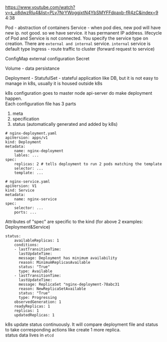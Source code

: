 https://www.youtube.com/watch?v=s_o8dwzRlu4&list=PLy7NrYWoggjxtN4YbSMYFFdpaxb-fR4zC&index=9
4:38

Pod - abstraction of containers
Service - when pod dies, new pod will have new ip. not good. so we have service. it has permanent IP address. lifecycle of Pod and Service is not connected. You specify the service type on creation. There are `external and internal` service. `internal` service is default type
Ingress - route traffic to cluster (forward request to service)

ConfigMap
            external configuration
Secret

Volume - data persistance

Deployment - 
StatufulSet - stateful application like DB, but it is not easy to manage in k8s, usually it is housed outside k8s

k8s configuration goes to master node api-server do make deployment happen.<br>
Each configuration file has 3 parts
1) meta
2) specification
3) status (automatically generated and added by k8s)

```k8s
# nginx-deployment.yaml
apiVersion: apps/v1
kind: Deployment
metadata:
    name: nginx-deployment
    lables: ...
spec:
    replicas: 2 # tells deployment to run 2 pods matching the template
    selector: ...
    template: ...
```
```k8s
# nginx-service.yaml
apiVersion: V1
kind: Service
metadata:
    name: nginx-service
spec:
    selector: ...
    ports: ...
```

Attributes of "spec" are specific to the kind (for above 2 examples: Deployment&Service)

```k8s
status:
    availableReplicas: 1
    conditions:
    - lastTransitionTime: 
      lastUpdateTime:
      message: Deployment has minimum availability
      reason: MinimumReplicasAvailable
      status: "True"
      type: Available
    - lastTransitionTime:
      lastUpdateTime:
      message: ReplicaSet "nginx-deployment-78abc31
      reason: NewReplicaSetAvailable
      status: "True"
      type: Progressing
    observedGeneration: 1
    readyReplicas: 1
    replicas: 1
    updatedReplicas: 1
```
k8s update status continuously. It will compare deployment file and status to take corresponding actions like create 1 more replica.<br>
status data lives in `etcd`
